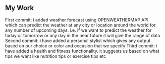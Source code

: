 ## My Work
First commit:
i added weather forecast using OPENWEATHERMAP API which can predict the weather at any city or location around the world for any number of upcoming days. i.e. if we want to predict the weather for today or tomorrow or any day in the near future it will give the range of data
Second commit:
i have added a personal stylist which gives any output based on our choice or color and occasion that we specify
Third commit:
i have added a health and fitness functionality. it suggests us based on what tips we want like nutrition tips or exercise tips etc
